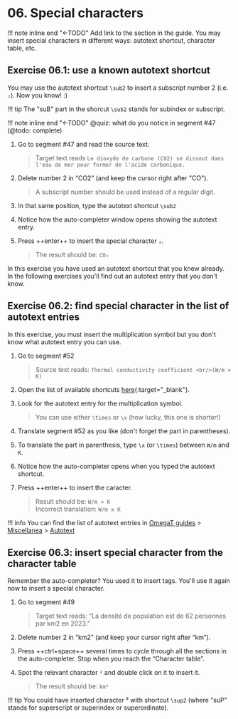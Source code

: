 # 06. Special characters

!!! note inline end "←TODO"
Add link to the section in the guide.
You may insert special characters in different ways: autotext shortcut, character table, etc.

## Exercise 06.1: use a known autotext shortcut

You may use the autotext shortcut `\sub2` to insert a subscript number 2 (i.e. `₂`). Now you know! :)

!!! tip
    The "suB" part in the shorcut `\sub2` stands for subindex or subscript.

<!-- @todo: add "subindex" and "superindex" to cheatsheet -->

!!! note inline end "←TODO"
@quiz: what do you notice in segment #47 (@todo: complete)

1. Go to segment #47 and read the source text.

   > Target text reads `Le dioxyde de carbone (CO2) se dissout dans l'eau de mer pour former de l'acide carbonique.`

2. Delete number 2 in “CO2” (and keep the cursor right after "CO").

   > A subscript number should be used instead of a regular digit.

3. In that same position, type the autotext shortcut `\sub2`
4. Notice how the auto-completer window opens showing the autotext entry.
5. Press ++enter++ to insert the special character `₂`.

   > The result should be: `CO₂`

In this exercise you have used an autotext shortcut that you knew already. In the following exercises you'll find out an autotext entry that you don't know.

## Exercise 06.2: find special character in the list of autotext entries

In this exercise, you must insert the multiplication symbol but you don't know what autotext entry you can use.

1. Go to segment #52

   > Source text reads: `Thermal conductivity coefficient <br/>(W/m × K)`

2. Open the list of available shortcuts [here](../misc/autotext.md){:target="\_blank"}.
3. Look for the autotext entry for the multiplication symbol.

   > You can use either `\times` or `\x` (how lucky, this one is shorter!)

4. Translate segment #52 as you like (don't forget the part in parentheses).
5. To translate the part in parenthesis, type `\x` (or `\times`) between `W/m` and `K`.
<!-- 5. In segment #52, remove the regular “x” in the formula and insert the autotext corresponding to the multiplication symbol, i.e. \times or \x. -->
6. Notice how the auto-completer opens when you typed the autotext shortcut.
7. Press ++enter++ to insert the caracter.

   > Result should be: `W/m × K`  
   > Incorrect translation: `W/m x K`

!!! info
    You can find the list of autotext entries in [OmegaT guides](../index.md) > [Miscellanea](../misc/index.md) > [Autotext](../misc/autotext.md)

## Exercise 06.3: insert special character from the character table

Remember the auto-completer? You used it to insert tags. You'll use it again now to insert a special character.

1. Go to segment #49

   > Target text reads: “La densité de population est de 62 personnes par km2 en 2023.”

2. Delete number 2 in “km2” (and keep your cursor right after “km”).
3. Press ++ctrl+space++ several times to cycle through all the sections in the auto-completer. Stop when you reach the “Character table”.
4. Spot the relevant character `²` and double click on it to insert it.

   > The result should be: `km²`

!!! tip
    You could have inserted character ² with shortcut `\sup2` (where "suP" stands for superscript or superindex or superordinate).

<!-- @todo: add to the guides: if you find the character table handy but it does not contain ghe charcter you need to insert, you can let us know through the Helpdesk and we'll add it there for you -->
